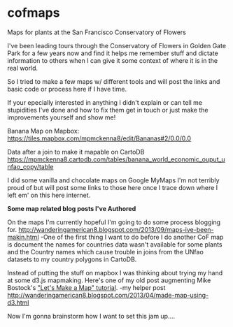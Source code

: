 cofmaps
=======

Maps for plants at the San Francisco Conservatory of Flowers

I've been leading tours through the Conservatory of Flowers in Golden Gate Park for a few years now and find it helps me 
remember stuff and dictate information to others when I can give it some context of where it is in the real world.  

So I tried to make a few maps w/ different tools and will post the links and basic code or process here if I have time.

If your epecially interested in anything I didn't explain or can tell me stupidities I've done and how to fix them get
in touch or just make the improvements yourself and show me!

Banana Map on Mapbox:
https://tiles.mapbox.com/mpmckenna8/edit/Bananas#2/0.0/0.0

Data after a join to make it mapable on CartoDB https://mpmckenna8.cartodb.com/tables/banana_world_economic_ouput_unfao_copy/table


I did some vanilla and chocolate maps on Google MyMaps I'm not terribly proud of but will post some links to those
here once I trace down where I left em' on this here internet.


**Some map related blog posts I've Authored**

On the maps I'm currently hopeful I'm going to do some process blogging for. http://wanderingamerican8.blogspot.com/2013/09/maps-ive-been-makin.html
-One of the first thing I want to do before I do another CoF map is document the names for countries data wasn't available
for some plants and the Country names which cause trouble in joins from the UNfao datasets to my country polygons in
CartoDB.  

Instead of putting the stuff on mapbox I was thinking about trying my hand at some d3.js mapmaking.  Here's one of my
old post augmenting Mike Bostock's <a href="http://bost.ocks.org/mike/map/">"Let's Make a Map" tutorial</a>. 
-my helper post http://wanderingamerican8.blogspot.com/2013/04/made-map-using-d3.html

Now I'm gonna brainstorm how I want to set this jam up....
